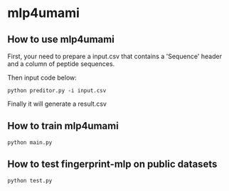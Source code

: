 # mlp4umami


## How to use mlp4umami
First, your need to prepare a input.csv that contains a 'Sequence' header and a column of peptide sequences.  

Then input code below:
```
python preditor.py -i input.csv
```
Finally it will generate a result.csv

## How to train mlp4umami
```
python main.py
```

## How to test fingerprint-mlp on public datasets
```
python test.py 
```
